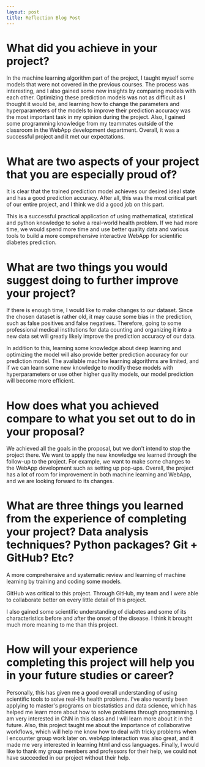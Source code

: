 ```yaml
---
layout: post
title: Reflection Blog Post
---
```




# What did you achieve in your project? 



In the machine learning algorithm part of the project, I taught myself some models that were not covered in the previous courses. The process was interesting, and I also gained some new insights by comparing models with each other. Optimizing these prediction models was not as difficult as I thought it would be, and learning how to change the parameters and hyperparameters of the models to improve their prediction accuracy was the most important task in my opinion during the project. Also, I gained some programming knowledge from my teammates outside of the classroom in the WebApp development department. Overall, it was a successful project and it met our expectations.





# What are two aspects of your project that you are **especially proud** of?



It is clear that the trained prediction model achieves our desired ideal state and has a good prediction accuracy. After all, this was the most critical part of our entire project, and I think we did a good job on this part. 



This is a successful practical application of using mathematical, statistical and python knowledge to solve a real-world health problem. If we had more time, we would spend more time and use better quality data and various tools to build a more comprehensive interactive WebApp for scientific diabetes prediction.





# What are **two things** you would suggest doing to further improve your project?



If there is enough time, I would like to make changes to our dataset. Since the chosen dataset is rather old, it may cause some bias in the prediction, such as false positives and false negatives. Therefore, going to some professional medical institutions for data counting and organizing it into a new data set will greatly likely improve the prediction accuracy of our data.



In addition to this, learning some knowledge about deep learning and optimizing the model will also provide better prediction accuracy for our prediction model. The available machine learning algorithms are limited, and if we can learn some new knowledge to modify these models with hyperparameters or use other higher quality models, our model prediction will become more efficient.





# How does what you achieved compare to what you set out to do in your proposal? 



We achieved all the goals in the proposal, but we don't intend to stop the project there. We want to apply the new knowledge we learned through the follow-up to the project. For example, we want to make some changes to the WebApp development such as setting up pop-ups. Overall, the project has a lot of room for improvement in both machine learning and WebApp, and we are looking forward to its changes.





# What are **three things** you learned from the experience of completing your project? Data analysis techniques? Python packages? Git + GitHub? Etc?



A more comprehensive and systematic review and learning of machine learning by training and coding some models.



GitHub was critical to this project. Through GitHub, my team and I were able to collaborate better on every little detail of this project.



I also gained some scientific understanding of diabetes and some of its characteristics before and after the onset of the disease. I think it brought much more meaning to me than this project.





# How will your experience completing this project will help you in your future studies or career?



Personally, this has given me a good overall understanding of using scientific tools to solve real-life health problems. I've also recently been applying to master's programs on biostatistics and data science, which has helped me learn more about how to solve problems through programming. I am very interested in CNN in this class and I will learn more about it in the future. Also, this project taught me about the importance of collaborative workflows, which will help me know how to deal with tricky problems when I encounter group work later on. webApp interaction was also great, and it made me very interested in learning html and css languages. Finally, I would like to thank my group members and professors for their help, we could not have succeeded in our project without their help.





